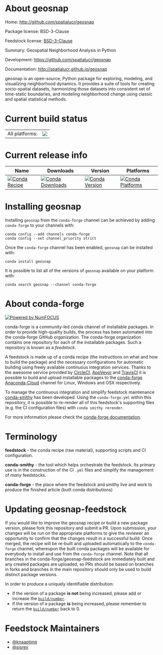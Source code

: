 About geosnap
=============

Home: http://github.com/spatialucr/geosnap

Package license: BSD-3-Clause

Feedstock license: [BSD-3-Clause](https://github.com/conda-forge/geosnap-feedstock/blob/master/LICENSE.txt)

Summary: Geospatial Neighborhood Analysis in Python

Development: https://github.com/spatialucr/geosnap

Documentation: http://spatialucr.github.io/geosnap

geosnap is an open-source, Python package for exploring, modeling, and visualizing neighborhood
dynamics. It provides a suite of tools for creating socio-spatial datasets, harmonizing those
datasets into consistent set of time-static boundaries, and modeling neighborhood change using
classic and spatial statistical methods.


Current build status
====================


<table><tr><td>All platforms:</td>
    <td>
      <a href="https://dev.azure.com/conda-forge/feedstock-builds/_build/latest?definitionId=8972&branchName=master">
        <img src="https://dev.azure.com/conda-forge/feedstock-builds/_apis/build/status/geosnap-feedstock?branchName=master">
      </a>
    </td>
  </tr>
</table>

Current release info
====================

| Name | Downloads | Version | Platforms |
| --- | --- | --- | --- |
| [![Conda Recipe](https://img.shields.io/badge/recipe-geosnap-green.svg)](https://anaconda.org/conda-forge/geosnap) | [![Conda Downloads](https://img.shields.io/conda/dn/conda-forge/geosnap.svg)](https://anaconda.org/conda-forge/geosnap) | [![Conda Version](https://img.shields.io/conda/vn/conda-forge/geosnap.svg)](https://anaconda.org/conda-forge/geosnap) | [![Conda Platforms](https://img.shields.io/conda/pn/conda-forge/geosnap.svg)](https://anaconda.org/conda-forge/geosnap) |

Installing geosnap
==================

Installing `geosnap` from the `conda-forge` channel can be achieved by adding `conda-forge` to your channels with:

```
conda config --add channels conda-forge
conda config --set channel_priority strict
```

Once the `conda-forge` channel has been enabled, `geosnap` can be installed with:

```
conda install geosnap
```

It is possible to list all of the versions of `geosnap` available on your platform with:

```
conda search geosnap --channel conda-forge
```


About conda-forge
=================

[![Powered by
NumFOCUS](https://img.shields.io/badge/powered%20by-NumFOCUS-orange.svg?style=flat&colorA=E1523D&colorB=007D8A)](https://numfocus.org)

conda-forge is a community-led conda channel of installable packages.
In order to provide high-quality builds, the process has been automated into the
conda-forge GitHub organization. The conda-forge organization contains one repository
for each of the installable packages. Such a repository is known as a *feedstock*.

A feedstock is made up of a conda recipe (the instructions on what and how to build
the package) and the necessary configurations for automatic building using freely
available continuous integration services. Thanks to the awesome service provided by
[CircleCI](https://circleci.com/), [AppVeyor](https://www.appveyor.com/)
and [TravisCI](https://travis-ci.com/) it is possible to build and upload installable
packages to the [conda-forge](https://anaconda.org/conda-forge)
[Anaconda-Cloud](https://anaconda.org/) channel for Linux, Windows and OSX respectively.

To manage the continuous integration and simplify feedstock maintenance
[conda-smithy](https://github.com/conda-forge/conda-smithy) has been developed.
Using the ``conda-forge.yml`` within this repository, it is possible to re-render all of
this feedstock's supporting files (e.g. the CI configuration files) with ``conda smithy rerender``.

For more information please check the [conda-forge documentation](https://conda-forge.org/docs/).

Terminology
===========

**feedstock** - the conda recipe (raw material), supporting scripts and CI configuration.

**conda-smithy** - the tool which helps orchestrate the feedstock.
                   Its primary use is in the construction of the CI ``.yml`` files
                   and simplify the management of *many* feedstocks.

**conda-forge** - the place where the feedstock and smithy live and work to
                  produce the finished article (built conda distributions)


Updating geosnap-feedstock
==========================

If you would like to improve the geosnap recipe or build a new
package version, please fork this repository and submit a PR. Upon submission,
your changes will be run on the appropriate platforms to give the reviewer an
opportunity to confirm that the changes result in a successful build. Once
merged, the recipe will be re-built and uploaded automatically to the
`conda-forge` channel, whereupon the built conda packages will be available for
everybody to install and use from the `conda-forge` channel.
Note that all branches in the conda-forge/geosnap-feedstock are
immediately built and any created packages are uploaded, so PRs should be based
on branches in forks and branches in the main repository should only be used to
build distinct package versions.

In order to produce a uniquely identifiable distribution:
 * If the version of a package **is not** being increased, please add or increase
   the [``build/number``](https://docs.conda.io/projects/conda-build/en/latest/resources/define-metadata.html#build-number-and-string).
 * If the version of a package **is** being increased, please remember to return
   the [``build/number``](https://docs.conda.io/projects/conda-build/en/latest/resources/define-metadata.html#build-number-and-string)
   back to 0.

Feedstock Maintainers
=====================

* [@knaaptime](https://github.com/knaaptime/)
* [@sjsrey](https://github.com/sjsrey/)


